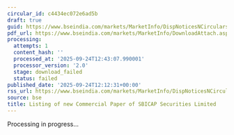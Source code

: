 ```yaml
---
circular_id: c4434ec072e6ad5b
draft: true
guid: https://www.bseindia.com/markets/MarketInfo/DispNoticesNCirculars.aspx?Noticeid={B87ED844-6B24-41C0-8A22-3D9EB8B3AF50}&noticeno=20250924-30&dt=09/24/2025&icount=30&totcount=38&flag=0
pdf_url: https://www.bseindia.com/markets/MarketInfo/DownloadAttach.aspx?id=20250924-30&attachedId=
processing:
  attempts: 1
  content_hash: ''
  processed_at: '2025-09-24T12:43:07.990001'
  processor_version: '2.0'
  stage: download_failed
  status: failed
published_date: '2025-09-24T12:12:31+00:00'
rss_url: https://www.bseindia.com/markets/MarketInfo/DispNoticesNCirculars.aspx?Noticeid={B87ED844-6B24-41C0-8A22-3D9EB8B3AF50}&noticeno=20250924-30&dt=09/24/2025&icount=30&totcount=38&flag=0
source: bse
title: Listing of new Commercial Paper of SBICAP Securities Limited
---
```


Processing in progress...